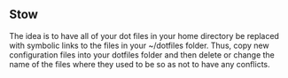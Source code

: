 ## Stow
The idea is to have all of your dot files in your home directory be replaced with symbolic links to the files in your ~/dotfiles folder. Thus, copy new configuration files into your dotfiles folder and then delete or change the name of the files where they used to be so as not to have any conflicts.
